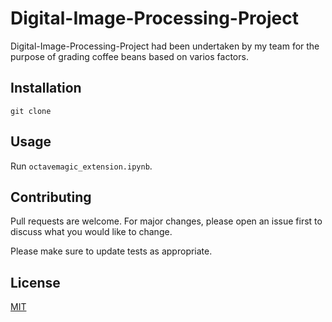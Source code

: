 # Digital-Image-Processing-Project

Digital-Image-Processing-Project had been undertaken by my team for the purpose of grading coffee beans based on varios factors.

## Installation

```git clome https://github.com/nimishbongale/Digital-Image-Processing-Project.git
git clone 
```

## Usage

Run ```octavemagic_extension.ipynb```.

## Contributing
Pull requests are welcome. For major changes, please open an issue first to discuss what you would like to change.

Please make sure to update tests as appropriate.

## License
[MIT](https://choosealicense.com/licenses/mit/)

